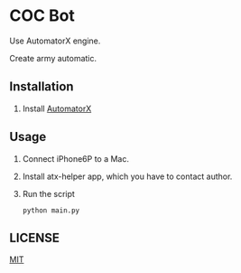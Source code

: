 # COC Bot
Use AutomatorX engine.

Create army automatic.

## Installation
1. Install [AutomatorX](https://github.com/codeskyblue/AutomatorX)

## Usage
1. Connect iPhone6P to a Mac.
2. Install atx-helper app, which you have to contact author.
3. Run the script

	```
	python main.py
	```
## LICENSE
[MIT](LICENSE)
